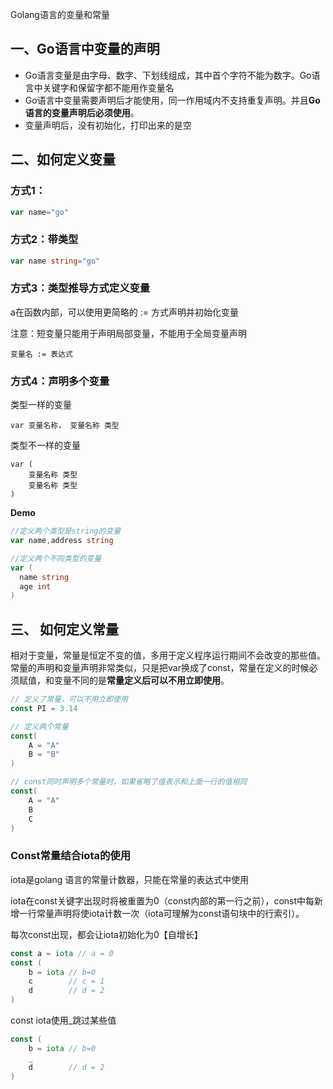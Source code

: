 Golang语言的变量和常量





##  一、Go语言中变量的声明

* Go语言变量是由字母、数字、下划线组成，其中首个字符不能为数字。Go语言中关键字和保留字都不能用作变量名
* Go语言中变量需要声明后才能使用，同一作用域内不支持重复声明。并且**Go语言的变量声明后必须使用**。
* 变量声明后，没有初始化，打印出来的是空



##  二、如何定义变量

### 方式1：

```go
var name="go"
```

### 方式2：带类型

```go
var name string="go"
```

### 方式3：类型推导方式定义变量

a在函数内部，可以使用更简略的 := 方式声明并初始化变量

注意：短变量只能用于声明局部变量，不能用于全局变量声明

```
变量名 := 表达式
```

### 方式4：声明多个变量

类型一样的变量

```
var 变量名称， 变量名称 类型
```

类型不一样的变量

```
var (
	变量名称 类型
    变量名称 类型
)
```

**Demo**

```go
//定义两个类型是string的变量
var name,address string

//定义两个不同类型的变量
var (
  name string
  age int
)
```



## 三、 如何定义常量

相对于变量，常量是恒定不变的值，多用于定义程序运行期间不会改变的那些值。常量的声明和变量声明非常类似，只是把var换成了const，常量在定义的时候必须赋值，和变量不同的是**常量定义后可以不用立即使用**。

```go
// 定义了常量，可以不用立即使用
const PI = 3.14

// 定义两个常量
const(
    A = "A"
    B = "B"
)

// const同时声明多个常量时，如果省略了值表示和上面一行的值相同
const(
    A = "A"
    B
    C
)
```



###  Const常量结合iota的使用

iota是golang 语言的常量计数器，只能在常量的表达式中使用

iota在const关键字出现时将被重置为0（const内部的第一行之前），const中每新增一行常量声明将使iota计数一次（iota可理解为const语句块中的行索引）。

每次const出现，都会让iota初始化为0【自增长】

```go
const a = iota // a = 0
const (
	b = iota // b=0
    c        // c = 1
    d        // d = 2
)
```

const iota使用_跳过某些值

```go
const (
	b = iota // b=0
    _
    d        // d = 2
)
```